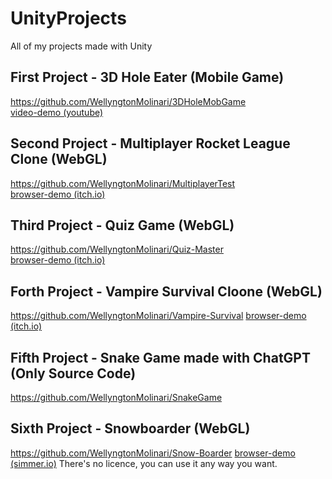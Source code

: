 # UnityProjects
All of my projects made with Unity

## First Project - 3D Hole Eater (Mobile Game)
https://github.com/WellyngtonMolinari/3DHoleMobGame<br>
[video-demo (youtube)](https://www.youtube.com/watch?v=usui98GErmU&ab_channel=WellyngtonDev)

## Second Project - Multiplayer Rocket League Clone (WebGL)
https://github.com/WellyngtonMolinari/MultiplayerTest<br>
[browser-demo (itch.io)](https://wellyngtonmolinari.itch.io/multiplayertest)

## Third Project - Quiz Game (WebGL)
https://github.com/WellyngtonMolinari/Quiz-Master<br>
[browser-demo (itch.io)](https://wellyngtonmolinari.itch.io/quiz-code-game)

## Forth Project - Vampire Survival Cloone (WebGL)
https://github.com/WellyngtonMolinari/Vampire-Survival
[browser-demo (itch.io)](https://wellyngtonmolinari.itch.io/vampiresurvivorsunity)

## Fifth Project - Snake Game made with ChatGPT (Only Source Code)
https://github.com/WellyngtonMolinari/SnakeGame

## Sixth Project - Snowboarder (WebGL)
https://github.com/WellyngtonMolinari/Snow-Boarder
[browser-demo (simmer.io)](https://simmer.io/@Wellyngton/snowboarder)
There's no licence, you can use it any way you want.
